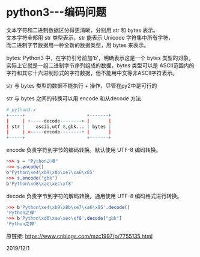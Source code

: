 # python3---编码问题

文本字符和二进制数据区分得更清晰，分别用 str 和 bytes 表示。  
文本字符全部用 str 类型表示，str 能表示 Unicode 字符集中所有字符，  
而二进制字节数据用一种全新的数据类型，用 bytes 来表示。  

bytes: Python3 中，在字符引号前加‘b’，明确表示这是一个 bytes 类型的对象，实际上它就是一组二进制字节序列组成的数据，bytes 类型可以是 ASCII范围内的字符和其它十六进制形式的字符数据，但不能用中文等非ASCII字符表示。  

str 与 bytes 类型的数据不能执行 + 操作，尽管在py2中是可行的  

str 与 bytes 之间的转换可以用 encode 和从decode 方法  
```r
# python3.x
+-----+                       +-------+
|     | +-----decode--------> |       |
| str |    ascii,utf-8,gbk... | bytes |
|     | <-----encode--------+ |       |
+-----+                       +-------+
```

encode 负责字符到字节的编码转换。默认使用 UTF-8 编码转换。  
```r
>>> s = "Python之禅"
>>> s.encode()
b'Python\xe4\xb9\x8b\xe7\xa6\x85'
>>> s.encode("gbk")
b'Python\xd6\xae\xec\xf8'
```
decode 负责字节到字符的解码转换，通用使用 UTF-8 编码格式进行转换。  
```r
>>> b'Python\xe4\xb9\x8b\xe7\xa6\x85'.decode()
'Python之禅'
>>> b'Python\xd6\xae\xec\xf8'.decode("gbk")
'Python之禅'
```

原链接: https://www.cnblogs.com/mzc1997/p/7755135.html  


2019/12/1  
